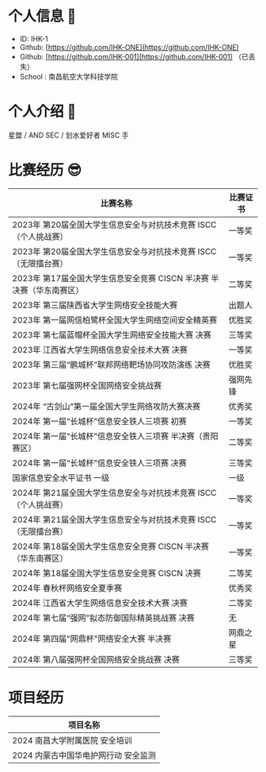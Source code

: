# 个人信息 👋
+ ID: IHK-1
+ Github: [https://github.com/IHK-ONE](https://github.com/IHK-ONE)
+ Github: [https://github.com/IHK-001](https://github.com/IHK-001) （已丢失）
+ School : 南昌航空大学科技学院

# 个人介绍 🧐
星盟 / AND SEC / 划水爱好者 MISC 手

# 比赛经历 😎
| 比赛名称 | 比赛证书 |
| --- | --- |
| 2023年 第20届全国大学生信息安全与对抗技术竞赛 ISCC（个人挑战赛） | 一等奖 |
| 2023年 第20届全国大学生信息安全与对抗技术竞赛 ISCC（无限擂台赛） | 一等奖 |
| 2023年 第17届全国大学生信息安全竞赛 CISCN 半决赛 半决赛（华东南赛区） | 二等奖 |
| 2023年 第三届陕西省大学生网络安全技能大赛 | 出题人 |
| <font style="color:rgb(25, 25, 25);">2023年 第一届网信柏鹭杯全国大学生网络空间安全精英赛</font> | 优胜奖 |
| 2023年 第七届蓝帽杯全国大学生网络安全技能大赛 决赛 | 三等奖 |
| 2023年 江西省大学生网络信息安全技术大赛 决赛 | 一等奖 |
| 2023年 第三届“鹏城杯”联邦网络靶场协同攻防演练 决赛 | 优胜奖 |
| 2023年 第七届强网杯全国网络安全挑战赛 | 强网先锋 |
| 2024年 “古剑山”第一届全国大学生网络攻防大赛决赛 | 优秀奖 |
| 2024年 第一届“长城杯”信息安全铁人三项赛 初赛 | 一等奖 |
| 2024年 第一届“长城杯”信息安全铁人三项赛 半决赛（贵阳赛区） | 二等奖 |
| 2024年 第一届“长城杯”信息安全铁人三项赛 决赛 | 三等奖 |
| 国家信息安全水平证书 一级 | 一级 |
| 2024年 第21届全国大学生信息安全与对抗技术竞赛 ISCC（个人挑战赛） | 一等奖 |
| 2024年 第21届全国大学生信息安全与对抗技术竞赛 ISCC（无限擂台赛） | 一等奖 |
| 2024年 第18届全国大学生信息安全竞赛 CISCN 半决赛（华东南赛区） | 一等奖 |
| 2024年 第18届全国大学生信息安全竞赛 CISCN 决赛 | 二等奖 |
| 2024年 春秋杯网络安全夏季赛 | 优秀奖 |
| 2024年 江西省大学生网络信息安全技术大赛 决赛 | 二等奖 |
| 2024年 第七届“强网”拟态防御国际精英挑战赛 决赛 | 无 |
| 2024年 第四届"网鼎杯"网络安全大赛 半决赛 | 网鼎之星 |
| 2024年 第八届强网杯全国网络安全挑战赛 决赛 | 三等奖 |


# 项目经历
| 项目名称 |
| --- |
| 2024 南昌大学附属医院 安全培训 |
| 2024 内蒙古中国华电护网行动 安全监测 |


